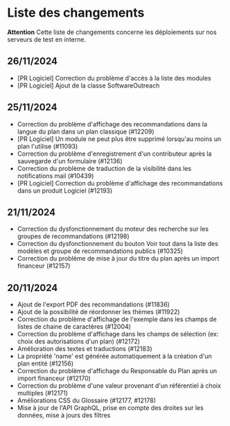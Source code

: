 # Liste des changements

**Attention** Cette liste de changements concerne les déploiements sur nos serveurs de test en interne.

## 26/11/2024

- [PR Logiciel] Correction du problème d'accès à la liste des modules
- [PR Logiciel] Ajout de la classe SoftwareOutreach

## 25/11/2024

- Correction du problème d'affichage des recommandations dans la langue du plan dans un plan classique (#12209)
- [PR Logiciel] Un module ne peut plus être supprimé lorsqu'au moins un plan l'utilise (#11093)
- Correction du problème d'enregistrement d'un contributeur après la sauvegarde d'un formulaire (#12136)
- Correction du problème de traduction de la visibilité dans les notifications mail (#10439)
- [PR Logiciel] Correction du problème d'affichage des recommandations dans un produit Logiciel (#12193)

## 21/11/2024

- Correction du dysfonctionnement du moteur des recherche sur les groupes de recommandations (#12198)
- Correction du dysfonctionnement du bouton Voir tout dans la liste des modèles et groupe de recommandations publics (#10325)
- Correction du problème de mise à jour du titre du plan après un import financeur (#12157)

## 20/11/2024

- Ajout de l'export PDF des recommandations (#11836)
- Ajout de la possibilité de réordonner les thèmes (#11922)
- Correction du problème d'affichage de l'exemple dans les champs de listes de chaine de caractères (#12004)
- Correction du problème d'affichage dans les champs de sélection (ex: choix des autorisations d'un plan) (#12172)
- Amélioration des textes et traductions (#12183)
- La propriété 'name' est générée automatiquement à la création d'un plan entité (#12156)
- Correction du problème d'affichage du Responsable du Plan après un import financeur (#12170)
- Correction du problème d'une valeur provenant d'un référentiel à choix multiples (#12171)
- Améliorations CSS du Glossaire (#12177, #12178)
- Mise à jour de l'API GraphQL, prise en compte des droites sur les données, mise à jours des filtres
